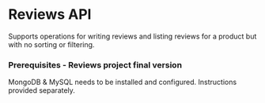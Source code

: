 # Reviews API 
Supports operations for writing reviews and listing reviews for a product but with no sorting or filtering.


### Prerequisites - Reviews project final version
MongoDB & MySQL needs to be installed and configured. Instructions provided separately.


